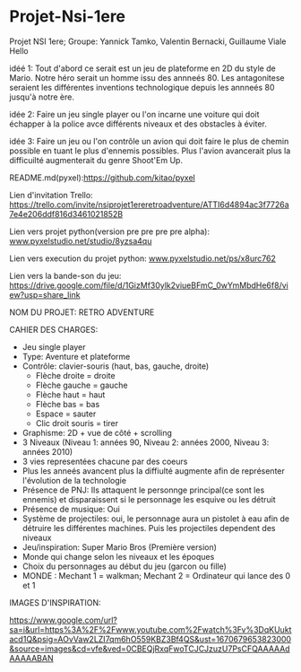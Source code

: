 # Projet-Nsi-1ere
Projet NSI 1ere; Groupe: Yannick Tamko, Valentin Bernacki, Guillaume Viale
Hello

idéé 1:  Tout d'abord ce serait est un jeu de plateforme en 2D du style de Mario. Notre héro serait un homme issu des annneés 80. Les antagonitese seraient les différentes inventions technologique depuis les annneés 80 jusqu'à notre ère.

idée 2:  Faire un jeu single player ou l'on incarne une voiture qui doit échapper à la police avce différents niveaux et des obstacles à éviter.

idée 3:   Faire un jeu ou l'on contrôle un avion qui doit faire le plus de chemin possible en tuant le plus d'ennemis possibles. Plus l'avion avancerait plus la difficuilté augmenterait du genre Shoot'Em Up. 

README.md(pyxel):https://github.com/kitao/pyxel

Lien d'invitation Trello: https://trello.com/invite/nsiprojet1ereretroadventure/ATTI6d4894ac3f7726a7e4e206ddf816d3461021852B

Lien vers projet python(version pre pre pre pre alpha): www.pyxelstudio.net/studio/8yzsa4qu

Lien vers execution du projet python: www.pyxelstudio.net/ps/x8urc762

Lien vers la bande-son du jeu: https://drive.google.com/file/d/1GizMf30ylk2viueBFmC_0wYmMbdHe6f8/view?usp=share_link
 
NOM DU PROJET: RETRO ADVENTURE

CAHIER DES CHARGES:

- Jeu single player
- Type: Aventure et plateforme
- Contrôle: clavier-souris (haut, bas, gauche, droite)
     - Flèche droite = droite
     - Flèche gauche = gauche
     - Flèche haut = haut
     - Flèche bas = bas
     - Espace = sauter
     - Clic droit souris = tirer 
- Graphisme: 2D + vue de côté + scrolling
- 3 Niveaux (Niveau 1: années 90, Niveau 2: années 2000, Niveau 3: années 2010)
- 3 vies representées chacune par des coeurs
- Plus les anneés avancent plus la diffiulté augmente afin de représenter l'évolution de la technologie
- Présence de PNJ: Ils attaquent le personnge principal(ce sont les ennemis) et disparaissent si le personnage les esquive ou les détruit
- Présence de musique: Oui
- Système de projectiles: oui, le personnage aura un pistolet à eau afin de détruire les différentes machines. Puis les projectiles dependent des niveaux
- Jeu/inspiration: Super Mario Bros (Première version)
- Monde qui change selon les niveaux et les époques
- Choix du personnages au début du jeu (garcon ou fille)
- MONDE : Mechant 1 = walkman; Mechant 2 = Ordinateur qui lance des 0 et 1


IMAGES D'INSPIRATION:

https://www.google.com/url?sa=i&url=https%3A%2F%2Fwww.youtube.com%2Fwatch%3Fv%3DqKUuktacd1Q&psig=AOvVaw2LZI7qm6hO559KBZ3Bf4QS&ust=1670679653823000&source=images&cd=vfe&ved=0CBEQjRxqFwoTCJCJzuzU7PsCFQAAAAAdAAAAABAN

